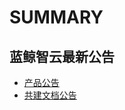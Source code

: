 # SUMMARY

## 蓝鲸智云最新公告
* [产品公告](7.0/Release.md)
* [共建文档公告](../DocumentationContributorGuide/7.0/collaborateguide.md)